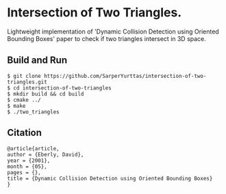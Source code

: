 # Intersection of Two Triangles.

Lightweight implementation of 'Dynamic Collision Detection using Oriented Bounding Boxes' paper to check if two triangles intersect in 3D space.


## Build and Run

```
$ git clone https://github.com/SarperYurttas/intersection-of-two-triangles.git
$ cd intersection-of-two-triangles
$ mkdir build && cd build 
$ cmake ../
$ make
$ ./two_triangles
```


## Citation

```
@article{article,
author = {Eberly, David},
year = {2001},
month = {05},
pages = {},
title = {Dynamic Collision Detection using Oriented Bounding Boxes}
}
```
